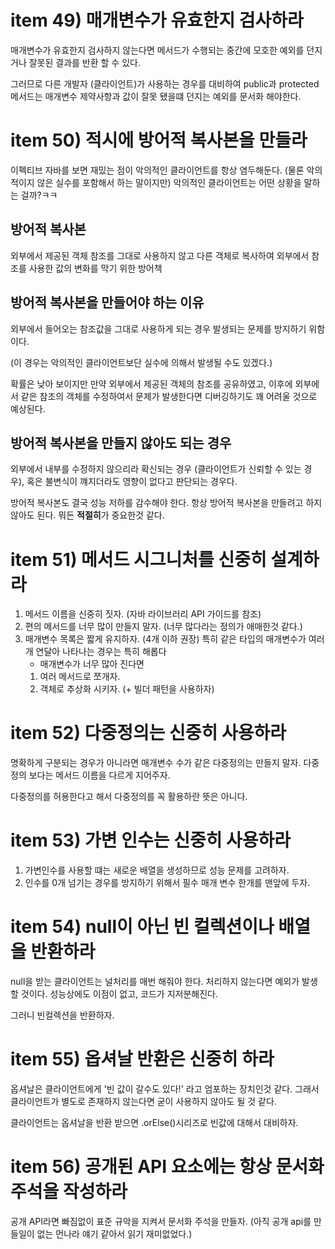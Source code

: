 # item 49) 매개변수가 유효한지 검사하라
매개변수가 유효한지 검사하지 않는다면 메서드가 수행되는 중간에 모호한 예외를 던지거나 잘못된 결과를 반환 할 수 있다.

그러므로 다른 개발자 (클라이언트)가 사용하는 경우를 대비하여 public과 protected 메서드는 매개변수 제약사항과 값이 잘못 됐을떄 던지는 예외를 문서화 해야한다.

# item 50) 적시에 방어적 복사본을 만들라
이펙티브 자바를 보면 재밌는 점이 악의적인 클라이언트를 항상 염두해둔다. (물론 악의적이지 않은 실수를 포함해서 하는 말이지만) 악의적인 클라이언트는 어떤 상황을 말하는 걸까?ㅋㅋ

## 방어적 복사본
외부에서 제공된 객체 참조를 그대로 사용하지 않고 다른 객체로 복사하여 외부에서 참조를 사용한 값의 변화를 막기 위한 방어책

## 방어적 복사본을 만들어야 하는 이유

외부에서 들어오는 참조값을 그대로 사용하게 되는 경우 발생되는 문제를 방지하기 위함이다.

(이 경우는 악의적인 클라이언트보단 실수에 의해서 발생될 수도 있겠다.)

확률은 낮아 보이지만 만약 외부에서 제공된 객체의 참조를 공유하였고, 이후에 외부에서 같은 참조의 객체를 수정하여서 문제가 발생한다면 디버깅하기도 꽤 어려울 것으로 예상된다.

## 방어적 복사본을 만들지 않아도 되는 경우
외부에서 내부를 수정하지 않으리라 확신되는 경우 (클라이언트가 신뢰할 수 있는 경우), 혹은 불변식이 꺠지더라도 영향이 없다고 판단되는 경우다.

방어적 복사본도 결국 성능 저하를 감수해야 한다. 항상 방어적 복사본을 만들려고 하지 않아도 된다. 뭐든 **적절히**가 중요한것 같다.

# item 51) 메서드 시그니처를 신중히 설계하라
1. 메서드 이름을 신중히 짓자. (자바 라이브러리 API 가이드를 참조)
2. 편의 메서드를 너무 많이 만들지 말자. (너무 많다라는 정의가 애매한것 같다.)
3. 매개변수 목록은 짧게 유지하자. (4개 이하 권장) 특히 같은 타입의 매개변수가 여러개 연달아 나타나는 경우는 특히 해롭다 
	- 매개변수가 너무 많아 진다면
	1. 여러 메서드로 쪼개자.
	2. 객체로 추상화 시키자. (+ 빌더 패턴을 사용하자)

# item 52) 다중정의는 신중히 사용하라
명확하게 구분되는 경우가 아니라면 매개변수 수가 같은 다중정의는 만들지 말자. 다중정의 보다는 메서드 이름을 다르게 지어주자.

다중정의를 허용한다고 해서 다중정의를 꼭 활용하란 뜻은 아니다.

# item 53) 가변 인수는 신중히 사용하라
1. 가변인수를 사용할 떄는 새로운 배열을 생성하므로 성능 문제를 고려하자.
2. 인수를 0개 넘기는 경우를 방지하기 위해서 필수 매개 변수 한개를 맨앞에 두자.

# item 54) null이 아닌 빈 컬렉션이나 배열을 반환하라
null을 받는 클라이언트는 널처리를 매번 해줘야 한다. 처리하지 않는다면 예외가 발생할 것이다.
성능상에도 이점이 없고, 코드가 지저분해진다.

그러니 빈컬렉션을 반환하자.

# item 55) 옵셔날 반환은 신중히 하라
옵셔날은 클라이언트에게 '빈 값이 갈수도 있다!' 라고 엄포하는 장치인것 같다.
그래서 클라이언트가 별도로 존재하지 않는다면 굳이 사용하지 않아도 될 것 같다.

클라이언트는 옵셔날을 반환 받으면 .orElse()시리즈로 빈값에 대해서 대비하자.

# item 56) 공개된 API 요소에는 항상 문서화 주석을 작성하라
공개 API라면 빠짐없이 표준 규악을 지켜서 문서화 주석을 만들자.
(아직 공개 api를 만들일이 없는 먼나라 얘기 같아서 읽기 재미없었다.)
